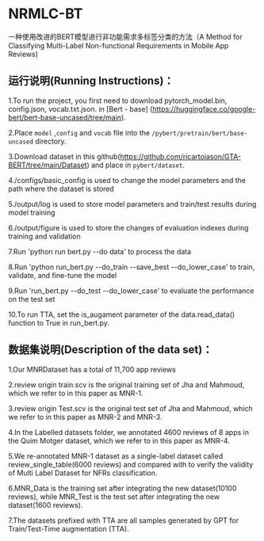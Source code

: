 # NRMLC-BT
一种使用改进的BERT模型进行非功能需求多标签分类的方法（A Method for Classifying Multi-Label Non-functional Requirements in Mobile App Reviews)

## 运行说明(Running Instructions)：
1.To run the project, you first need to download pytorch_model.bin, config.json, vocab.txt.json. in [Bert - base] (https://huggingface.co/google-bert/bert-base-uncased/tree/main).

2.Place `model` ,`config` and `vocab` file into  the `/pybert/pretrain/bert/base-uncased` directory.

3.Download dataset in this github(https://github.com/ricartojason/GTA-BERT/tree/main/Dataset) and place in `pybert/dataset`.

4./configs/basic_config is used to change the model parameters and the path where the dataset is stored

5./output/log is used to store model parameters and train/test results during model training

6./output/figure is used to store the changes of evaluation indexes during training and validation

7.Run 'python run bert.py --do data' to process the data

8.Run 'python run_bert.py --do_train --save_best --do_lower_case' to train, validate, and fine-tune the model

9.Run 'run_bert.py --do_test --do_lower_case' to evaluate the performance on the test set

10.To run TTA, set the is_augament parameter of the data.read_data() function to True in run_bert.py.

## 数据集说明(Description of the data set)：
1.Our MNRDataset has a total of 11,700 app reviews

2.review origin train.scv is the original training set of Jha and Mahmoud, which we refer to in this paper as MNR-1. 

3.review origin Test.scv is the original test set of Jha and Mahmoud, which we refer to in this paper as MNR-2 and MNR-3. 

4.In the Labelled datasets folder, we annotated 4600 reviews of 8 apps in the Quim Motger dataset, which we refer to in this paper as MNR-4.

5.We re-annotated MNR-1 dataset as a single-label dataset called review_single_table(6000 reviews) and compared with to verify the validity of Multi Label Dataset for NFRs classification.

6.MNR_Data is the training set after integrating the new dataset(10100 reviews), while MNR_Test is the test set after integrating the new dataset(1600 reviews).

7.The datasets prefixed with TTA are all samples generated by GPT for Train/Test-Time augmentation (TTA).
